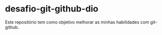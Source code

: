 # desafio-git-github-dio
Este repositório tem como objetivo melhorar as minhas habilidades com git-github.
